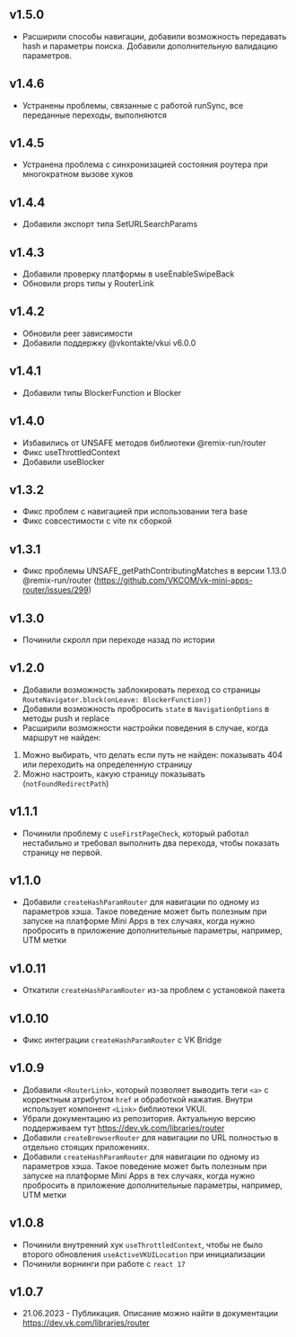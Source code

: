 v1.5.0
-
- Расширили способы навигации, добавили возможность передавать hash и параметры поиска. Добавили дополнительную валидацию параметров.

v1.4.6
-
- Устранены проблемы, связанные с работой runSync, все переданные переходы, выполняются

v1.4.5
-
- Устранена проблема с синхронизацией состояния роутера при многократном вызове хуков

v1.4.4
-
- Добавили экспорт типа SetURLSearchParams

v1.4.3
-
- Добавили проверку платформы в useEnableSwipeBack
- Обновили props типы у RouterLink

v1.4.2
-
- Обновили peer зависимости
- Добавили поддержку @vkontakte/vkui v6.0.0

v1.4.1
-
- Добавили типы BlockerFunction и Blocker

v1.4.0
-
- Избавились от UNSAFE методов библиотеки @remix-run/router
- Фикс useThrottledContext
- Добавили useBlocker

v1.3.2
-
- Фикс проблем с навигацией при использовании тега base
- Фикс совсестимости с vite nx сборкой

v1.3.1
-
- Фикс проблемы UNSAFE_getPathContributingMatches в версии 1.13.0 @remix-run/router (https://github.com/VKCOM/vk-mini-apps-router/issues/299)

v1.3.0
-
- Починили скролл при переходе назад по истории

v1.2.0
-
- Добавили возможность заблокировать переход со страницы `RouteNavigator.block(onLeave: BlockerFunction))`
- Добавили возможность пробросить `state` в `NavigationOptions` в методы push и replace
- Расширили возможности настройки поведения в случае, когда маршрут не найден:
1. Можно выбирать, что делать если путь не найден: показывать 404 или переходить на определенную страницу
2. Можно настроить, какую страницу показывать (`notFoundRedirectPath`)

v1.1.1
-
- Починили проблему с `useFirstPageCheck`, который работал нестабильно 
  и требовал выполнить два перехода, чтобы показать страницу не первой.

v1.1.0
-
- Добавили `createHashParamRouter` для навигации по одному из параметров хэша.
  Такое поведение может быть полезным при запуске на платформе Mini Apps
  в тех случаях, когда нужно пробросить в приложение дополнительные параметры,
  например, UTM метки

v1.0.11
-
- Откатили `createHashParamRouter` из-за проблем с установкой пакета

v1.0.10
-
- Фикс интеграции `createHashParamRouter` с VK Bridge

v1.0.9
-
- Добавили `<RouterLink>`, который позволяет выводить теги `<a>`
с корректным атрибутом `href` и обработкой нажатия.
Внутри использует компонент `<Link>` библиотеки VKUI.
- Убрали документацию из репозитория. Актуальную версию поддерживаем тут https://dev.vk.com/libraries/router
- Добавили `createBrowserRouter` для навигации
по URL полностью в отдельно стоящих приложениях.
- Добавили `createHashParamRouter` для навигации по одному из параметров хэша.
Такое поведение может быть полезным при запуске на платформе Mini Apps
в тех случаях, когда нужно пробросить в приложение дополнительные параметры,
например, UTM метки

v1.0.8
- 
- Починили внутренний хук `useThrottledContext`, чтобы не было
второго обновления `useActiveVKUILocation` при инициализации
- Починили ворнинги при работе с `react 17`

v1.0.7
- 
- 21.06.2023 - Публикация. Описание можно найти в документации https://dev.vk.com/libraries/router
